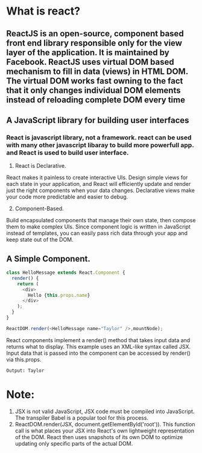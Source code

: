 # What is react?

## ReactJS is an open-source, component based front end library responsible only for the view layer of the application. It is maintained by Facebook. ReactJS uses virtual DOM based mechanism to fill in data (views) in HTML DOM. The virtual DOM works fast owning to the fact that it only changes individual DOM elements instead of reloading complete DOM every time

## A JavaScript library for building user interfaces

### React is javascript library, not a framework. react can be used with many other javascript libaray to build more powerfull app. and React is used to build user interface.

1. React is Declarative.

React makes it painless to create interactive UIs. Design simple views for each state in your application, and React will efficiently update and render just the right components when your data changes. Declarative views make your code more predictable and easier to debug.

2. Component-Based.

Build encapsulated components that manage their own state, then compose them to make complex UIs.
Since component logic is written in JavaScript instead of templates, you can easily pass rich data through your app and keep state out of the DOM.

## A Simple Component.

```javascript
class HelloMessage extends React.Component {
  render() {
    return (
      <div>
        Hello {this.props.name}
      </div>
    );
  }
}

ReactDOM.render(<HelloMessage name="Taylor" />,mountNode);
```

React components implement a render() method that takes input data and returns what to display. This example uses an XML-like syntax called JSX. Input data that is passed into the component can be accessed by render() via this.props.

```
Output: Taylor
```
# Note:

1.  JSX is not valid JavaScript, JSX code must be compiled into JavaScript. The transpiler Babel is a popular tool for this process. 
2. ReactDOM.render(JSX, document.getElementById('root')). This function call is what places your JSX into React's own lightweight representation of the DOM. React then uses snapshots of its own DOM to optimize updating only specific parts of the actual DOM.




